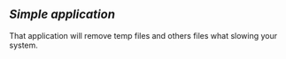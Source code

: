 *Simple application*
-------------------
That application will remove temp files and others files what slowing your system.

